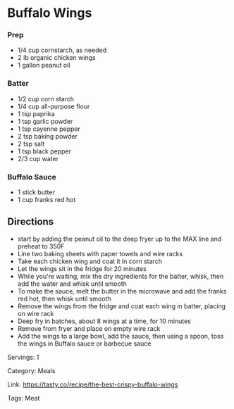 # Buffalo Wings

### Prep
- 1/4 cup cornstarch, as needed
- 2 lb organic chicken wings
- 1 gallon peanut oil

### Batter
- 1/2 cup corn starch
- 1/4 cup all-purpose flour
- 1 tsp paprika
- 1 tsp garlic powder
- 1 tsp cayenne pepper
- 2 tsp baking powder
- 2 tsp salt
- 1 tsp black pepper
- 2/3 cup water

### Buffalo Sauce
- 1 stick butter
- 1 cup franks red hot

## Directions
- start by adding the peanut oil to the deep fryer up to the MAX line and preheat to 350F
- Line two baking sheets with paper towels and wire racks
- Take each chicken wing and coat it in corn starch
- Let the wings sit in the fridge for 20 minutes
- While you're waiting, mix the dry ingredients for the batter, whisk, then add the water and whisk until smooth
- To make the sauce, melt the butter in the microwave and add the franks red hot, then whisk until smooth
- Remove the wings from the fridge and coat each wing in batter, placing on wire rack
- Deep fry in batches, about 8 wings at a time, for 10 minutes
- Remove from fryer and place on empty wire rack
- Add the wings to a large bowl, add the sauce, then using a spoon, toss the wings in Buffalo sauce or barbecue sauce

Servings: 1

Category: Meals

Link: https://tasty.co/recipe/the-best-crispy-buffalo-wings

Tags: Meat
